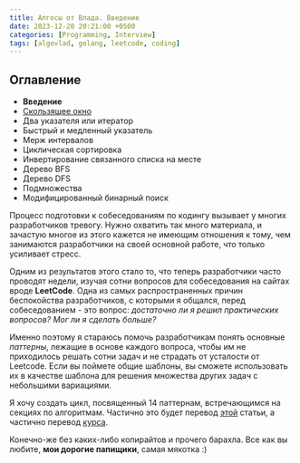 ```yaml
---
title: Алгосы от Влада. Введение
date: 2023-12-20 20:21:00 +0500
categories: [Programming, Interview]
tags: [algovlad, golang, leetcode, coding]
---
```


## Оглавление

* <b>Введение</b>
* [Скользящее окно](https://krilovskiy.com/posts/algo-patterns-sliding-window/)
* Два указателя или итератор
* Быстрый и медленный указатель
* Мерж интервалов
* Циклическая сортировка
* Инвертирование связанного списка на месте
* Дерево BFS
* Дерево DFS
* Подмножества
* Модифицированный бинарный поиск

Процесс подготовки к собеседованиям по кодингу вызывает у многих разработчиков тревогу. Нужно охватить так много материала, и зачастую многое из этого кажется не имеющим отношения к тому, чем занимаются разработчики на своей основной работе, что только усиливает стресс.

Одним из результатов этого стало то, что теперь разработчики часто проводят недели, изучая сотни вопросов для собеседования на сайтах вроде <b>LeetCode</b>. Одна из самых распространенных причин беспокойства разработчиков, с которыми я общался, перед собеседованием - это вопрос: <i>достаточно ли я решил практических вопросов? Мог ли я сделать больше?</i>

Именно поэтому я стараюсь помочь разработчикам понять основные <i>паттерны</i>, лежащие в основе каждого вопроса, чтобы им не приходилось решать сотни задач и не страдать от усталости от Leetcode. Если вы поймете общие шаблоны, вы сможете использовать их в качестве шаблона для решения множества других задач с небольшими вариациями.

Я хочу создать цикл, посвященный 14 паттернам, встречающимся на секциях по алгоритмам. 
Частично это будет перевод [этой](https://hackernoon.com/14-patterns-to-ace-any-coding-interview-question-c5bb3357f6ed) статьи, а частично перевод [курса](https://www.educative.io/courses/grokking-coding-interview-patterns-java).

Конечно-же без каких-либо копирайтов и прочего барахла. Все как вы любите, <b>мои дорогие папищики</b>, самая мякотка :)


